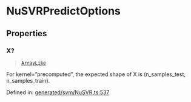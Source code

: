 # NuSVRPredictOptions

## Properties

### X?

> [`ArrayLike`](../types/ArrayLike.md)

For kernel=”precomputed”, the expected shape of X is (n\_samples\_test, n\_samples\_train).

Defined in:  [generated/svm/NuSVR.ts:537](https://github.com/transitive-bullshit/scikit-learn-ts/blob/92ab806/packages/sklearn/src/generated/svm/NuSVR.ts#L537)
